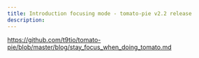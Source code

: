 ```yaml
---
title: Introduction focusing mode - tomato-pie v2.2 release
description: 
---
```


https://github.com/t9tio/tomato-pie/blob/master/blog/stay_focus_when_doing_tomato.md